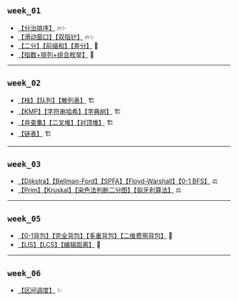 ## `week_01`

- [【分治排序】](https://github.com/cherry77-cloud/Rookie2025_04/blob/main/week_01/day_01.md) 🔥✨
- [【滑动窗口】【双指针】](https://github.com/cherry77-cloud/Rookie2025_04/blob/main/week_01/day_02.md) 🔥✨
- [【二分】【前缀和】【差分】](https://github.com/cherry77-cloud/Rookie2025_04/blob/main/week_01/day_03.md) 🧩
- [【指数+排列+组合枚举】](https://github.com/cherry77-cloud/Rookie2025_04/blob/main/week_01/day_04.md) 🧩
---



## `week_02`

- [【栈】【队列】【散列表】](https://github.com/cherry77-cloud/Rookie2025_04/blob/main/week_02/day_08.md) 🏗️
- [【KMP】【字符串哈希】【字典树】](https://github.com/cherry77-cloud/Rookie2025_04/blob/main/week_02/day_09.md) 🏗️
- [【并查集】【二叉堆】【对顶堆】](https://github.com/cherry77-cloud/Rookie2025_04/blob/main/week_02/day_10.md) 🏗️
- [【链表】](https://github.com/cherry77-cloud/Rookie2025_04/blob/main/week_02/day_11.md) 🏗️

---



## `week_03`

- [【Dijkstra】【Bellman-Ford】【SPFA】【Floyd-Warshall】【0-1 BFS】](https://github.com/cherry77-cloud/Rookie2025_04/blob/main/week_03/day_15.md) ⚖️
- [【Prim】【Kruskal】【染色法判断二分图】【匈牙利算法】](https://github.com/cherry77-cloud/Rookie2025_04/blob/main/week_03/day_16.md) ⚖️



---


## `week_05`

- [【0-1背包】【完全背包】【多重背包】【二维费用背包】](https://github.com/cherry77-cloud/Rookie2025_04/blob/main/week_05/day_29.md) 🎯
- [【LIS】【LCS】【编辑距离】](https://github.com/cherry77-cloud/Rookie2025_04/blob/main/week_05/day_30.md) 🎯

---

## `week_06`

- [【区间调度】](https://github.com/cherry77-cloud/Rookie2025_04/blob/main/week_06/day_36.md) ✨
